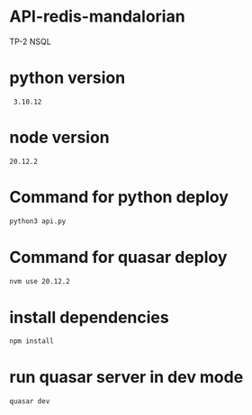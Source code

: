 # API-redis-mandalorian
TP-2 NSQL
# python version 

```
 3.10.12
```
# node version 

```
20.12.2
```

# Command for python deploy  
```bash 
python3 api.py
```

# Command for quasar deploy  

```bash 
nvm use 20.12.2
```

# install dependencies
```bash
npm install 
```
# run quasar server in dev mode
```bash
quasar dev
```

